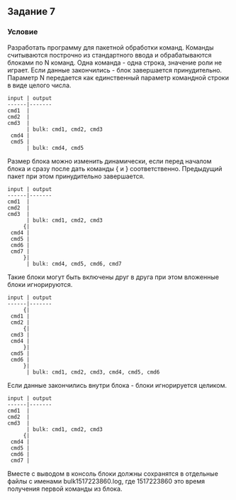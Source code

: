 Задание 7 
---------
### Условие
Разработать программу для пакетной обработки команд. Команды считываются построчно из стандартного ввода и обрабатываются блоками по N команд. Одна команда - одна строка, значение роли не играет. Если данные закончились - блок завершается принудительно.
Параметр N передается как единственный параметр командной строки в виде целого числа.

    input | output
    ------|-------
    cmd1  |
    cmd2  |
    cmd3  |
          | bulk: cmd1, cmd2, cmd3
     cmd4 | 
     cmd5 |
          | bulk: cmd4, cmd5
        
Размер блока можно изменить динамически, если перед началом блока и сразу после дать команды { и } соответственно. Предыдущий пакет при этом принудительно завершается.

    input | output
    ------|-------
    cmd1  |
    cmd2  |
    cmd3  |
          | bulk: cmd1, cmd2, cmd3
         {| 
     cmd4 | 
     cmd5 | 
     cmd6 | 
     cmd7 | 
         }|
          | bulk: cmd4, cmd5, cmd6, cmd7
          
Такие блоки могут быть включены друг в друга при этом вложенные блоки игнорируются.

    input | output
    ------|------- 
         {|
     cmd1 |
     cmd2 |
         {| 
     cmd3 | 
     cmd4 | 
         }| 
     cmd5 | 
     cmd6 | 
         }|
          | bulk: cmd1, cmd2, cmd3, cmd4, cmd5, cmd6
          
Если данные закончились внутри блока - блоки игнорируется целиком.

    input | output
    ------|-------
    cmd1  |
    cmd2  |
    cmd3  |
          | bulk: cmd1, cmd2, cmd3
         {| 
     cmd4 | 
     cmd5 | 
     cmd6 | 
     cmd7 |
    
Вместе с выводом в консоль блоки должны сохранятся в отдельные файлы с именами bulk1517223860.log, где 1517223860 это время получения первой команды из блока.
